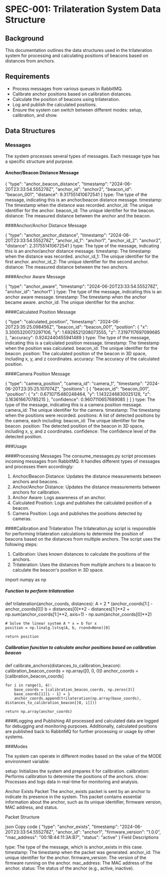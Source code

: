 # SPEC-001: Trilateration System Data Structure

## Background

This documentation outlines the data structures used in the trilateration system for processing and calculating positions of beacons based on distances from anchors.

## Requirements

- Process messages from various queues in RabbitMQ.
- Calibrate anchor positions based on calibration distances.
- Calculate the position of beacons using trilateration.
- Log and publish the calculated positions.
- Ensure the system can switch between different modes: setup, calibration, and show.

## Data Structures

### Messages

The system processes several types of messages. Each message type has a specific structure and purpose.

#### Anchor/Beacon Distance Message

{
    "type": "anchor_beacon_distance",
    "timestamp": "2024-06-20T23:33:54.555278Z",
    "anchor_id": "anchor2",
    "beacon_id": "beacon_001",
    "distance": 9.317551410672541
}
type: The type of the message, indicating this is an anchor/beacon distance message.
timestamp: The timestamp when the distance was recorded.
anchor_id: The unique identifier for the anchor.
beacon_id: The unique identifier for the beacon.
distance: The measured distance between the anchor and the beacon.

####Anchor/Anchor Distance Message


{
    "type": "anchor_anchor_distance",
    "timestamp": "2024-06-20T23:33:54.555278Z",
    "anchor_id_1": "anchor1",
    "anchor_id_2": "anchor2",
    "distance": 2.317551410672541
}
type: The type of the message, indicating this is an anchor/anchor distance message.
timestamp: The timestamp when the distance was recorded.
anchor_id_1: The unique identifier for the first anchor.
anchor_id_2: The unique identifier for the second anchor.
distance: The measured distance between the two anchors.


####Anchor Aware Message


{
    "type": "anchor_aware",
    "timestamp": "2024-06-20T23:33:54.555278Z",
    "anchor_id": "anchor1"
}
type: The type of the message, indicating this is an anchor aware message.
timestamp: The timestamp when the anchor became aware.
anchor_id: The unique identifier for the anchor.

####Calculated Position Message

{
    "type": "calculated_position",
    "timestamp": "2024-06-20T23:35:25.098456Z",
    "beacon_id": "beacon_001",
    "position": {
        "x": 3.3005320073297106,
        "y": 1.6928521208073555,
        "z": 7.3197117697099685
    },
    "accuracy": 0.9242440455941489
}
type: The type of the message, indicating this is a calculated position message.
timestamp: The timestamp when the position was calculated.
beacon_id: The unique identifier for the beacon.
position: The calculated position of the beacon in 3D space, including x, y, and z coordinates.
accuracy: The accuracy of the calculated position.

####Camera Position Message

{
    "type": "camera_position",
    "camera_id": "camera_1",
    "timestamp": "2024-06-20T23:35:25.107074Z",
    "positions": [
        {
            "beacon_id": "beacon_001",
            "position": {
                "x": 0.6710715480248464,
                "y": 1.1432246830025128,
                "z": 3.163616670785215
            },
            "confidence": 0.9607110657689085
        }
    ]
}
type: The type of the message, indicating this is a camera position message.
camera_id: The unique identifier for the camera.
timestamp: The timestamp when the positions were recorded.
positions: A list of detected positions by the camera, each including:
beacon_id: The unique identifier for the beacon.
position: The detected position of the beacon in 3D space, including x, y, and z coordinates.
confidence: The confidence level of the detected position.

###Usage

####Processing Messages
The consume_messages.py script processes incoming messages from RabbitMQ. It handles different types of messages and processes them accordingly:

1. Anchor/Beacon Distance: Updates the distance measurements between anchors and beacons.
2. Anchor/Anchor Distance: Updates the distance measurements between anchors for calibration.
3. Anchor Aware: Logs awareness of an anchor.
4. Calculated Position: Logs and publishes the calculated position of a beacon.
5. Camera Position: Logs and publishes the positions detected by cameras.


####Calibration and Trilateration
The trilateration.py script is responsible for performing trilateration calculations to determine the position of beacons based on the distances from multiple anchors. The script uses the following steps:

1. Calibration: Uses known distances to calculate the positions of the anchors.
2. Trilateration: Uses the distances from multiple anchors to a beacon to calculate the beacon's position in 3D space.


import numpy as np

##### Function to perform trilateration
def trilateration(anchor_coords, distances):
    A = 2 * (anchor_coords[1:] - anchor_coords[0])
    b = distances[0]**2 - distances[1:]**2 + np.sum(anchor_coords[1:]**2, axis=1) - np.sum(anchor_coords[0]**2)
    
    # Solve the linear system A * x = b for x
    position = np.linalg.lstsq(A, b, rcond=None)[0]
    
    return position

##### Calibration function to calculate anchor positions based on calibration beacon
def calibrate_anchors(distances_to_calibration_beacon):
    calibration_beacon_coords = np.array([0, 0, 0])
    anchor_coords = [calibration_beacon_coords]
    
    for i in range(1, 4):
        base_coords = [calibration_beacon_coords, np.zeros(3)]
        base_coords[1][i - 1] = 1
        anchor_coords.append(trilateration(np.array(base_coords), distances_to_calibration_beacon[[0, i]]))
    
    return np.array(anchor_coords)


####Logging and Publishing
All processed and calculated data are logged for debugging and monitoring purposes. Additionally, calculated positions are published back to RabbitMQ for further processing or usage by other systems.

###Modes

The system can operate in different modes based on the value of the MODE environment variable:

setup: Initializes the system and prepares it for calibration.
calibration: Performs calibration to determine the positions of the anchors.
show: Processes and logs data in real-time for monitoring and analysis.



Anchor Exists Packet
The anchor_exists packet is sent by an anchor to indicate its presence in the system. This packet contains essential information about the anchor, such as its unique identifier, firmware version, MAC address, and status.

Packet Structure

json
Copy code
{
    "type": "anchor_exists",
    "timestamp": "2024-06-20T23:33:54.555278Z",
    "anchor_id": "anchor1",
    "firmware_version": "1.0.0",
    "mac_address": "00:1B:44:11:3A:B7",
    "status": "active"
}
Field Descriptions

type: The type of the message, which is anchor_exists in this case.
timestamp: The timestamp when the packet was generated.
anchor_id: The unique identifier for the anchor.
firmware_version: The version of the firmware running on the anchor.
mac_address: The MAC address of the anchor.
status: The status of the anchor (e.g., active, inactive).
